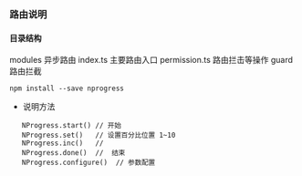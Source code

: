 ###  路由说明

#### 目录结构
 modules 异步路由
 index.ts 主要路由入口
 permission.ts 路由拦击等操作
 guard 路由拦截

 ` npm install --save nprogress `
 - 说明方法
 ```
    NProgress.start() // 开始
    NProgress.set()   // 设置百分比位置 1~10
    NProgress.inc()   // 
    NProgress.done()  //  结束
    NProgress.configure()  // 参数配置
 ```
